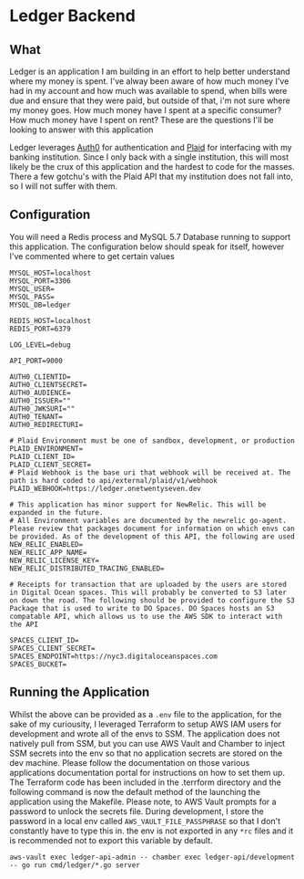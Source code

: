 # Ledger Backend

## What

Ledger is an application I am building in an effort to help better understand where my money is spent. I've alway been aware of how much money I've had in my account and how much was available to spend, when bills were due and ensure that they were paid, but outside of that, i'm not sure where my money goes. How much money have I spent at a specific consumer? How much money have I spent on rent? These are the questions I'll be looking to answer with this application

Ledger leverages [Auth0](https://auth0.com) for authentication and [Plaid](https://plaid.com) for interfacing with my banking institution. Since I only back with a single institution, this will most likely be the crux of this application and the hardest to code for the masses. There a few gotchu's with the Plaid API that my institution does not fall into, so I will not suffer with them.

## Configuration

You will need a Redis process and MySQL 5.7 Database running to support this application. The configuration below should speak for itself, however I've commented where to get certain values

```
MYSQL_HOST=localhost
MYSQL_PORT=3306
MYSQL_USER=
MYSQL_PASS=
MYSQL_DB=ledger

REDIS_HOST=localhost
REDIS_PORT=6379

LOG_LEVEL=debug

API_PORT=9000

AUTH0_CLIENTID=
AUTH0_CLIENTSECRET=
AUTH0_AUDIENCE=
AUTH0_ISSUER=""
AUTH0_JWKSURI=""
AUTH0_TENANT=
AUTH0_REDIRECTURI=

# Plaid Environment must be one of sandbox, development, or production
PLAID_ENVIRONMENT=
PLAID_CLIENT_ID=
PLAID_CLIENT_SECRET=
# Plaid Webhook is the base uri that webhook will be received at. The path is hard coded to api/external/plaid/v1/webhook
PLAID_WEBHOOK=https://ledger.onetwentyseven.dev

# This application has minor support for NewRelic. This will be expanded in the future.
# All Environment variables are documented by the newrelic go-agent. Please review that packages document for information on which envs can be provided. As of the development of this API, the following are used
NEW_RELIC_ENABLED=
NEW_RELIC_APP_NAME=
NEW_RELIC_LICENSE_KEY=
NEW_RELIC_DISTRIBUTED_TRACING_ENABLED=

# Receipts for transaction that are uploaded by the users are stored in Digital Ocean spaces. This will probably be converted to S3 later on down the road. The following should be provided to configure the S3 Package that is used to write to DO Spaces. DO Spaces hosts an S3 compatable API, which allows us to use the AWS SDK to interact with the API

SPACES_CLIENT_ID=
SPACES_CLIENT_SECRET=
SPACES_ENDPOINT=https://nyc3.digitaloceanspaces.com
SPACES_BUCKET=
```

## Running the Application

Whilst the above can be provided as a `.env` file to the application, for the sake of my curiousity, I leveraged Terraform to setup AWS IAM users for development and wrote all of the envs to SSM. The application does not natively pull from SSM, but you can use AWS Vault and Chamber to inject SSM secrets into the env so that no application secrets are stored on the dev machine. Please follow the documentation on those various applications documentation portal for instructions on how to set them up. The Terraform code has been included in the .terrform directory and the following command is now the default method of the launching the application using the Makefile. Please note, to AWS Vault prompts for a password to unlock the secrets file. During development, I store the password in a local env called `AWS_VAULT_FILE_PASSPHRASE` so that I don't constantly have to type this in. the env is not exported in any `*rc` files and it is recommended not to export this variable by default.

```
aws-vault exec ledger-api-admin -- chamber exec ledger-api/development -- go run cmd/ledger/*.go server
```
